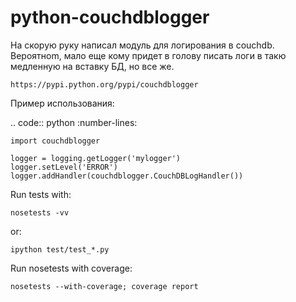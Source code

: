python-couchdblogger
====================


На скорую руку написал модуль для логирования в couchdb. Вероятноm, мало еще кому придет в голову писать логи в такю медленную на вставку БД, но все же.

    https://pypi.python.org/pypi/couchdblogger

Пример использования:

.. code:: python 
    :number-lines:

    import couchdblogger

    logger = logging.getLogger('mylogger')
    logger.setLevel('ERROR')
    logger.addHandler(couchdblogger.CouchDBLogHandler())

Run tests with:

    nosetests -vv

  or:

    ipython test/test_*.py

Run nosetests with coverage:

    nosetests --with-coverage; coverage report
